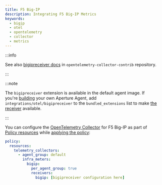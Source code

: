 ```yaml
---
title: F5 Big-IP
description: Integrating F5 Big-IP Metrics
keywords:
  - bigip
  - otel
  - opentelemetry
  - collector
  - metrics
---
```


:::info

See also [bigipreceiver docs][receiver] in `opentelemetry-collector-contrib`
repository.

:::

:::note

The `bigipreceiver` extension is available in the default agent image. If you're
[building][build] your own Aperture Agent, add `integrations/otel/bigipreceiver`
to the `bundled_extensions` list to make [the receiver][receiver] available.

:::

You can configure the [OpenTelemetry Collector][opentelemetry-collector] for F5
Big-IP as part of [Policy resources][policy-resources] while [applying the
policy][applying-policy]:

```yaml
policy:
  resources:
    telemetry_collectors:
      - agent_group: default
        infra_meters:
          bigip:
            per_agent_group: true
            receivers:
              bigip: [bigipreceiver configuration here]
```

[build]: /reference/aperturectl/build/agent/agent.md
[receiver]:
  https://github.com/open-telemetry/opentelemetry-collector-contrib/tree/main/receiver/bigipreceiver
[opentelemetry-collector]: /reference/configuration/spec.md#telemetry-collector
[applying-policy]: /use-cases/use-cases.md
[policy-resources]: /reference/configuration/spec.md#resources
